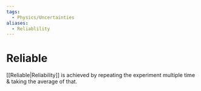 ```yaml
---
tags:
  - Physics/Uncertainties
aliases:
  - Reliablility
---
```

# Reliable
[[Reliable|Reliability]] is achieved by repeating the experiment multiple time & taking the average of that.